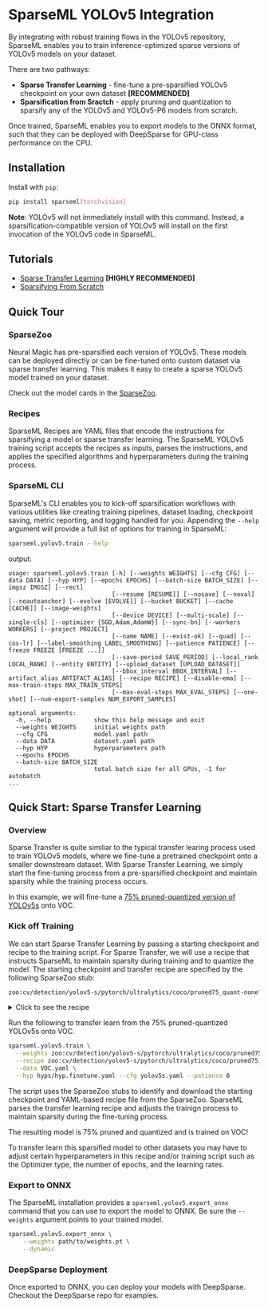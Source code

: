 <!--
Copyright (c) 2021 - present / Neuralmagic, Inc. All Rights Reserved.

Licensed under the Apache License, Version 2.0 (the "License");
you may not use this file except in compliance with the License.
You may obtain a copy of the License at

   http://www.apache.org/licenses/LICENSE-2.0

Unless required by applicable law or agreed to in writing,
software distributed under the License is distributed on an "AS IS" BASIS,
WITHOUT WARRANTIES OR CONDITIONS OF ANY KIND, either express or implied.
See the License for the specific language governing permissions and
limitations under the License.
-->

# SparseML YOLOv5 Integration

By integrating with robust training flows in the YOLOv5 repository, SparseML enables you to train inference-optimized sparse versions of YOLOv5 models on your dataset.

There are two pathways:
- **Sparse Transfer Learning** - fine-tune a pre-sparsified YOLOv5 checkpoint on your own dataset **[RECOMMENDED]**
- **Sparsification from Sractch** - apply pruning and quantization to sparsify any of the YOLOv5 and YOLOv5-P6 models from scratch.

Once trained, SparseML enables you to export models to the ONNX format, such that they can be deployed with DeepSparse for GPU-class performance on the CPU.

## Installation

Install with `pip`:

```bash
pip install sparseml[torchvision]
```

**Note**: YOLOv5 will not immediately install with this command. Instead, a sparsification-compatible version of YOLOv5 will install on the first invocation of the YOLOv5 code in SparseML.

## Tutorials

- [Sparse Transfer Learning](tutorials/sparse-transfer-learning.md) **[HIGHLY RECOMMENDED]**
- [Sparsifying From Scratch](tutorials/sparsification-from-scratch.md)

## Quick Tour

### SparseZoo

Neural Magic has pre-sparsified each version of YOLOv5. These models can be deployed directly or can be fine-tuned onto custom dataset via sparse transfer learning. This
makes it easy to create a sparse YOLOv5 model trained on your dataset.

Check out the model cards in the [SparseZoo](https://sparsezoo.neuralmagic.com/?repo=ultralytics&page=1).

### Recipes

SparseML Recipes are YAML files that encode the instructions for sparsifying a model or sparse transfer learning. The SparseML YOLOv5 training script accepts the recipes as inputs, parses the instructions, and applies the specified algorithms and hyperparameters during the training process.

### SparseML CLI

SparseML's CLI enables you to kick-off sparsification workflows with various utilities like creating training pipelines, dataset loading, checkpoint saving, metric reporting, and logging handled for you. Appending the `--help` argument will provide a full list of options for training in SparseML:

```bash
sparseml.yolov5.train --help
```

output:
```
usage: sparseml.yolov5.train [-h] [--weights WEIGHTS] [--cfg CFG] [--data DATA] [--hyp HYP] [--epochs EPOCHS] [--batch-size BATCH_SIZE] [--imgsz IMGSZ] [--rect]
                             [--resume [RESUME]] [--nosave] [--noval] [--noautoanchor] [--evolve [EVOLVE]] [--bucket BUCKET] [--cache [CACHE]] [--image-weights]
                             [--device DEVICE] [--multi-scale] [--single-cls] [--optimizer {SGD,Adam,AdamW}] [--sync-bn] [--workers WORKERS] [--project PROJECT]
                             [--name NAME] [--exist-ok] [--quad] [--cos-lr] [--label-smoothing LABEL_SMOOTHING] [--patience PATIENCE] [--freeze FREEZE [FREEZE ...]]
                             [--save-period SAVE_PERIOD] [--local_rank LOCAL_RANK] [--entity ENTITY] [--upload_dataset [UPLOAD_DATASET]]
                             [--bbox_interval BBOX_INTERVAL] [--artifact_alias ARTIFACT_ALIAS] [--recipe RECIPE] [--disable-ema] [--max-train-steps MAX_TRAIN_STEPS]
                             [--max-eval-steps MAX_EVAL_STEPS] [--one-shot] [--num-export-samples NUM_EXPORT_SAMPLES]

optional arguments:
  -h, --help            show this help message and exit
  --weights WEIGHTS     initial weights path
  --cfg CFG             model.yaml path
  --data DATA           dataset.yaml path
  --hyp HYP             hyperparameters path
  --epochs EPOCHS
  --batch-size BATCH_SIZE
                        total batch size for all GPUs, -1 for autobatch
...
```

## Quick Start: Sparse Transfer Learning

### Overview 
Sparse Transfer is quite similiar to the typical transfer learing process used to train YOLOv5 models, where we fine-tune a pretrained checkpoint onto a smaller downstream dataset. With Sparse Transfer Learning, we simply start the fine-tuning process from a pre-sparsified checkpoint and maintain sparsity while the training process occurs.

In this example, we will fine-tune a [75% pruned-quantized version of YOLOv5s](https://sparsezoo.neuralmagic.com/models/cv%2Fdetection%2Fyolov5-s%2Fpytorch%2Fultralytics%2Fcoco%2Fpruned75_quant-none) onto VOC. 

### Kick off Training

We can start Sparse Transfer Learning by passing a starting checkpoint and recipe to the training script. For Sparse Transfer, we will use a recipe that instructs SparseML to maintain sparsity during training and to quantize the model. The starting checkpoint and transfer recipe are specified by the following SparseZoo stub:

```bash
zoo:cv/detection/yolov5-s/pytorch/ultralytics/coco/pruned75_quant-none?recipe_type=transfer_learn
```

<details>
   <summary>Click to see the recipe</summary>
   
SparseML parses the `Modifers` in the recipe and updates the training loop with logic encoded therein.
   
The key `Modifiers` for sparse transfer learning are the following:
- `ConstantPruningModifier` instructs SparseML to maintain the sparsity structure of the network during the fine-tuning process
- `QuantizationModifier` instructs SparseML to apply quantization aware training to quantize the weights over the final epochs
   
```yaml
version: 1.1.0

# General variables
num_epochs: 55
quantization_epochs: 5
quantization_lr: 1.e-5
final_lr: 1.e-9

training_modifiers:
  - !EpochRangeModifier
    start_epoch: 0
    end_epoch: eval(num_epochs)

  - !LearningRateFunctionModifier
    start_epoch: eval(num_epochs - quantization_epochs)
    end_epoch: eval(num_epochs)
    lr_func: cosine
    init_lr: eval(quantization_lr)
    final_lr: eval(final_lr)

pruning_modifiers:
  - !ConstantPruningModifier
    start_epoch: 0.0
    params: __ALL_PRUNABLE__

quantization_modifiers:
  - !QuantizationModifier
    start_epoch: eval(num_epochs - quantization_epochs)
    submodules:
      - model
    custom_quantizable_module_types: ['SiLU']
    exclude_module_types: ['SiLU']
    quantize_conv_activations: False
    disable_quantization_observer_epoch: eval(num_epochs - quantization_epochs + 2)
    freeze_bn_stats_epoch: eval(num_epochs - quantization_epochs + 1)
```
   
</details>

Run the following to transfer learn from the 75% pruned-quantized YOLOv5s onto VOC.
```bash
sparseml.yolov5.train \
  --weights zoo:cv/detection/yolov5-s/pytorch/ultralytics/coco/pruned75_quant-none?recipe_type=transfer_learn \
  --recipe zoo:cv/detection/yolov5-s/pytorch/ultralytics/coco/pruned75_quant-none?recipe_type=transfer_learn \
  --data VOC.yaml \
  --hyp hyps/hyp.finetune.yaml --cfg yolov5s.yaml --patience 0
```

The script uses the SparseZoo stubs to identify and download the starting checkpoint and YAML-based recipe file from the SparseZoo. SparseML parses the transfer learning recipe and adjusts the trainign process to maintain sparsity during the fine-tuning process.

The resulting model is 75% pruned and quantized and is trained on VOC!

To transfer learn this sparsified model to other datasets you may have to adjust certain hyperparameters in this recipe and/or training script such as the Optimizer type, the number of epochs, and the learning rates.

### Export to ONNX

The SparseML installation provides a `sparseml.yolov5.export_onnx` command that you can use to export the model to ONNX. Be sure the `--weights` argument points to your trained model.

```bash
sparseml.yolov5.export_onnx \
    --weights path/to/weights.pt \
    --dynamic 
```

### DeepSparse Deployment

Once exported to ONNX, you can deploy your models with DeepSparse. Checkout the DeepSparse repo for examples.
